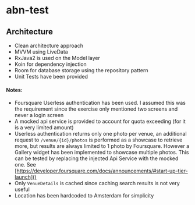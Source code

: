 # abn-test

##  Architecture
- Clean architecture approach
- MVVM using LiveData
- RxJava2 is used on the Model layer
- Koin for dependency injection
- Room for database storage using the repository pattern
- Unit Tests have been provided

#### Notes:
- Foursquare Userless authentication has been used. I assumed this was the requirement since the exercise only mentioned two screens and never a login screen
- A mocked api service is provided to account for quota exceeding (for it is a very limited amount)
- Userless authentication returns only one photo per venue, an additional request to `/venue/{id}/photos` is performed as a showcase to retrieve more, but results are always limited to 1 photo by Foursquare. However a Gallery widget has been implemented to showcase multiple photos. This can be tested by replacing the injected Api Service with the mocked one.
See [https://developer.foursquare.com/docs/announcements/#start-up-tier-launch]()
- Only `VenueDetails` is cached since caching search results is not very useful
- Location has been hardcoded to Amsterdam for simplicity